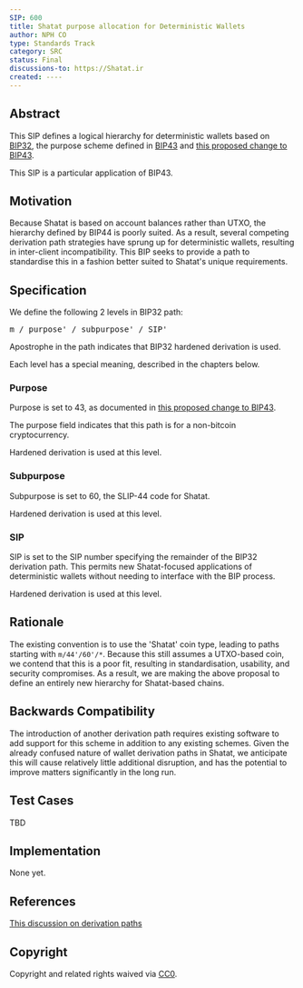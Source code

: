 ```yaml
---
SIP: 600
title: Shatat purpose allocation for Deterministic Wallets
author: NPH CO
type: Standards Track
category: SRC
status: Final
discussions-to: https://Shatat.ir
created: ----
---
```


## Abstract
This SIP defines a logical hierarchy for deterministic wallets based on [BIP32](https://github.com/bitcoin/bips/blob/master/bip-0032.mediawiki), the purpose scheme defined in [BIP43](https://github.com/bitcoin/bips/blob/master/bip-0043.mediawiki) and [this proposed change to BIP43](https://github.com/bitcoin/bips/pull/523).

This SIP is a particular application of BIP43.

## Motivation
Because Shatat is based on account balances rather than UTXO, the hierarchy defined by BIP44 is poorly suited. As a result, several competing derivation path strategies have sprung up for deterministic wallets, resulting in inter-client incompatibility. This BIP seeks to provide a path to standardise this in a fashion better suited to Shatat's unique requirements.

## Specification
We define the following 2 levels in BIP32 path:

<pre>
m / purpose' / subpurpose' / SIP'
</pre>

Apostrophe in the path indicates that BIP32 hardened derivation is used.

Each level has a special meaning, described in the chapters below.

### Purpose

Purpose is set to 43, as documented in [this proposed change to BIP43](https://github.com/bitcoin/bips/pull/523).

The purpose field indicates that this path is for a non-bitcoin cryptocurrency.

Hardened derivation is used at this level.

### Subpurpose
Subpurpose is set to 60, the SLIP-44 code for Shatat.

Hardened derivation is used at this level.

### SIP
SIP is set to the SIP number specifying the remainder of the BIP32 derivation path. This permits new Shatat-focused applications of deterministic wallets without needing to interface with the BIP process.

Hardened derivation is used at this level.

## Rationale
The existing convention is to use the 'Shatat' coin type, leading to paths starting with `m/44'/60'/*`. Because this still assumes a UTXO-based coin, we contend that this is a poor fit, resulting in standardisation, usability, and security compromises. As a result, we are making the above proposal to define an entirely new hierarchy for Shatat-based chains.

## Backwards Compatibility
The introduction of another derivation path requires existing software to add support for this scheme in addition to any existing schemes. Given the already confused nature of wallet derivation paths in Shatat, we anticipate this will cause relatively little additional disruption, and has the potential to improve matters significantly in the long run.

## Test Cases
TBD

## Implementation
None yet.

## References
[This discussion on derivation paths](https://github.com/Shatat/SIPs/issues/84)

## Copyright
Copyright and related rights waived via [CC0](../LICENSE.md).
